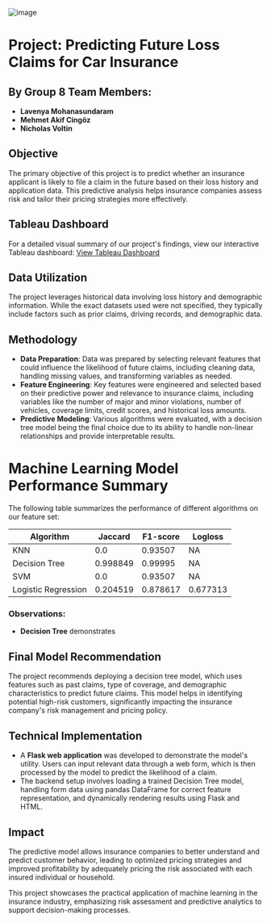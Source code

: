 ![image](https://github.com/user-attachments/assets/f249b9c0-599d-4908-81ac-001afbca5805)

# Project: Predicting Future Loss Claims for Car Insurance

## By Group 8 Team Members:
- **Lavenya Mohanasundaram**
- **Mehmet Akif Cingöz**
- **Nicholas Voltin**

## Objective
The primary objective of this project is to predict whether an insurance applicant is likely to file a claim in the future based on their loss history and application data. This predictive analysis helps insurance companies assess risk and tailor their pricing strategies more effectively.

## Tableau Dashboard
For a detailed visual summary of our project's findings, view our interactive Tableau dashboard:
[View Tableau Dashboard](https://public.tableau.com/app/profile/lavenya2766/viz/Project4Dash_17417641495290/ClaimPredictorSummary?publish=yes)

## Data Utilization
The project leverages historical data involving loss history and demographic information. While the exact datasets used were not specified, they typically include factors such as prior claims, driving records, and demographic data.

## Methodology
- **Data Preparation**: Data was prepared by selecting relevant features that could influence the likelihood of future claims, including cleaning data, handling missing values, and transforming variables as needed.
- **Feature Engineering**: Key features were engineered and selected based on their predictive power and relevance to insurance claims, including variables like the number of major and minor violations, number of vehicles, coverage limits, credit scores, and historical loss amounts.
- **Predictive Modeling**: Various algorithms were evaluated, with a decision tree model being the final choice due to its ability to handle non-linear relationships and provide interpretable results.

# Machine Learning Model Performance Summary

The following table summarizes the performance of different algorithms on our feature set:

| Algorithm          | Jaccard | F1-score | Logloss |
|--------------------|---------|----------|---------|
| KNN                | 0.0     | 0.93507  | NA      |
| Decision Tree      | 0.998849| 0.99995  | NA      |
| SVM                | 0.0     | 0.93507  | NA      |
| Logistic Regression| 0.204519| 0.878617 | 0.677313|

### Observations:
- **Decision Tree** demonstrates


## Final Model Recommendation
The project recommends deploying a decision tree model, which uses features such as past claims, type of coverage, and demographic characteristics to predict future claims. This model helps in identifying potential high-risk customers, significantly impacting the insurance company's risk management and pricing policy.


## Technical Implementation
- A **Flask web application** was developed to demonstrate the model's utility. Users can input relevant data through a web form, which is then processed by the model to predict the likelihood of a claim.
- The backend setup involves loading a trained Decision Tree model, handling form data using pandas DataFrame for correct feature representation, and dynamically rendering results using Flask and HTML.

## Impact
The predictive model allows insurance companies to better understand and predict customer behavior, leading to optimized pricing strategies and improved profitability by adequately pricing the risk associated with each insured individual or household.

This project showcases the practical application of machine learning in the insurance industry, emphasizing risk assessment and predictive analytics to support decision-making processes.
